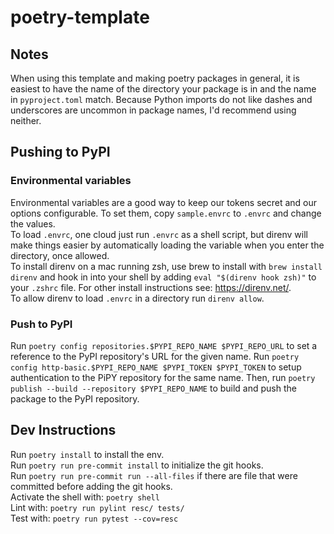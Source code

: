 # poetry-template

## Notes
When using this template and making poetry packages in general, it is easiest to have the name of the directory your package is in and the name in `pyproject.toml` match. Because Python imports do not like dashes and underscores are uncommon in package names, I'd recommend using neither.  

## Pushing to PyPI

### Environmental variables
Environmental variables are a good way to keep our tokens secret and our options configurable. To set them, copy `sample.envrc` to `.envrc` and change the values.  
To load `.envrc`, one cloud just run `.envrc` as a shell script, but direnv will make things easier by automatically loading the variable when you enter the directory, once allowed.  
To install direnv on a mac running zsh, use brew to install with `brew install direnv` and hook in into your shell by adding `eval "$(direnv hook zsh)"` to your `.zshrc` file. For other install instructions see: https://direnv.net/.  
To allow direnv to load `.envrc` in a directory run `direnv allow`.  

### Push to PyPI
Run `poetry config repositories.$PYPI_REPO_NAME $PYPI_REPO_URL` to set a reference to the PyPI repository's URL for the given name.  Run `poetry config http-basic.$PYPI_REPO_NAME $PYPI_TOKEN $PYPI_TOKEN` to setup authentication to the PiPY repository for the same name. Then, run `poetry publish --build --repository $PYPI_REPO_NAME` to build and push the package to the PyPI repository.


## Dev Instructions
Run `poetry install` to install the env.  
Run `poetry run pre-commit install` to initialize the git hooks.  
Run `poetry run pre-commit run --all-files` if there are file that were committed before adding the git hooks.  
Activate the shell with: `poetry shell`  
Lint with: `poetry run pylint resc/ tests/`  
Test with: `poetry run pytest --cov=resc`

